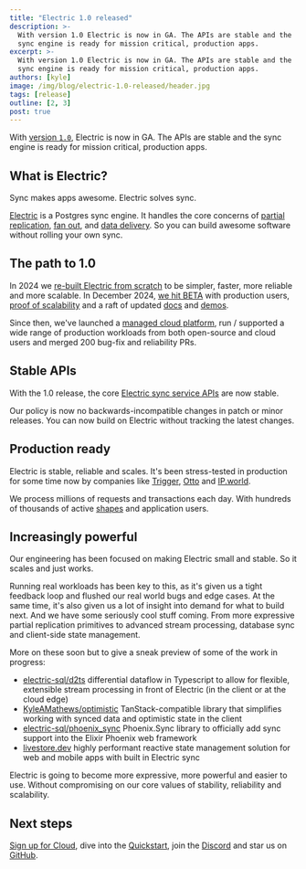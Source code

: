 ```yaml
---
title: "Electric 1.0 released"
description: >-
  With version 1.0 Electric is now in GA. The APIs are stable and the
  sync engine is ready for mission critical, production apps.
excerpt: >-
  With version 1.0 Electric is now in GA. The APIs are stable and the
  sync engine is ready for mission critical, production apps.
authors: [kyle]
image: /img/blog/electric-1.0-released/header.jpg
tags: [release]
outline: [2, 3]
post: true
---
```


With [version `1.0`](https://github.com/electric-sql/electric/releases), Electric is now in GA. The APIs are stable and the sync engine is ready for mission critical, production apps.

## What is Electric?

Sync makes apps awesome. Electric solves sync.

[Electric](/) is a Postgres sync engine. It handles the core concerns of [partial replication](/docs/guides/shapes), [fan out](/docs/api/http#caching), and [data delivery](/docs/reference/benchmarks#cloud). So you can build awesome software without rolling your own sync.

## The path to 1.0

In 2024 we [re-built Electric from scratch](/blog/2024/07/17/electric-next) to be simpler, faster, more reliable and more scalable. In December 2024, [we hit BETA](/blog/2024/12/10/electric-beta-release#the-path-to-beta) with production users, [proof of scalability](/docs/reference/benchmarks) and a raft of updated [docs](/docs/intro) and [demos](/demos).

Since then, we've launched a [managed cloud platform](/product/cloud), run / supported a wide range of production workloads from both open-source and cloud users and merged 200 bug-fix and reliability PRs.

## Stable APIs

With the 1.0 release, the core [Electric sync service APIs](/docs/intro) are now stable.

Our policy is now no backwards-incompatible changes in patch or minor releases. You can now build on Electric without tracking the latest changes.

## Production ready

Electric is stable, reliable and scales. It's been stress-tested in production for some time now by companies like [Trigger](https://trigger.dev), [Otto](https://ottogrid.ai) and [IP.world](https://ip.world).

We process millions of requests and transactions each day. With hundreds of thousands of active [shapes](/docs/guides/shapes) and application users.

## Increasingly powerful

Our engineering has been focused on making Electric small and stable. So it scales and just works.

Running real workloads has been key to this, as it's given us a tight feedback loop and flushed our real world bugs and edge cases. At the same time, it's also given us a lot of insight into demand for what to build next. And we have some seriously cool stuff coming. From more expressive partial replication primitives to advanced stream processing, database sync and client-side state management.

More on these soon but to give a sneak preview of some of the work in progress:

- [electric-sql/d2ts](https://github.com/electric-sql/d2ts) differential dataflow in Typescript to allow for flexible, extensible stream processing in front of Electric (in the client or at the cloud edge)
- [KyleAMathews/optimistic](http://github.com/KyleAMathews/optimistic) TanStack-compatible library that simplifies working with synced data and optimistic state in the client
- [electric-sql/phoenix_sync](https://github.com/electric-sql/phoenix_sync) Phoenix.Sync library to officially add sync support into the Elixir Phoenix web framework
- [livestore.dev](https://livestore.dev/getting-started/react-web) highly performant reactive state management solution for web and mobile apps with built in Electric sync

Electric is going to become more expressive, more powerful and easier to use. Without compromising on our core values of stability, reliability and scalability.

## Next steps

[Sign up for Cloud](/product/cloud), dive into the [Quickstart](/docs/quickstart), join the [Discord](https://discord.electric-sql.com) and star us on [GitHub](https://github.com/electric-sql/electric).

<div class="actions cta-actions page-footer-actions left">
  <div class="action cloud-cta">
    <VPButton
        href="/product/cloud/sign-up"
        text="Sign up to Cloud"
        theme="brand"
    />
    &nbsp;
    <VPButton
        href="/docs/quickstart"
        text="Quickstart"
        theme="alt"
    />
    &nbsp;
    <VPButton
        href="https://discord.electric-sql.com"
        text="Discord"
        theme="alt"
    />
    &nbsp;
    <VPButton
        href="https://github.com/electric-sql/electric"
        text="GitHub"
        theme="alt"
    />
  </div>
</div>
